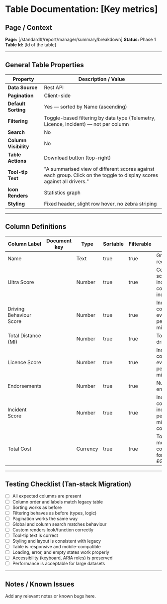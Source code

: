 # Table Documentation: [Key metrics]

## Page / Context
**Page:** [/standard#/report/manager/summary/breakdown]
**Status:** Phase 1
**Table Id:** [Id of the table]

---

## General Table Properties

| Property              | Description / Value                                                                 |
|-----------------------|--------------------------------------------------------------------------------------|
| **Data Source**       | Rest API |
| **Pagination**        | Client-side |
| **Default Sorting**   | Yes — sorted by Name (ascending)                                                    |
| **Filtering**         | Toggle-based filtering by data type (Telemetry, Licence, Incident) — not per column |
| **Search**            | No |
| **Column Visibility** | No |
| **Table Actions**     | Download button (top-right) |
| **Tool-tip Text**     | "A summarised view of different scores against each group. Click on the toggle to display scores against all drivers." |
| **Icon Renders**      | Statistics graph |
| **Styling**           | Fixed header, slight row hover, no zebra striping |

---

## Column Definitions

| Column Label            | Document key | Type     | Sortable | Filterable | Notes                                                                 |
|-------------------------|--------------|----------|----------|------------|-----------------------------------------------------------------------|
| Name                    |              | Text     | true     | true       | Group or region name                                                 |
| Ultra Score             |              | Number   | true     | true       | Composite score; includes coloured dot indicator                     |
| Driving Behaviour Score |              | Number   | true     | true       | Includes count of events and per-1,000 mile rate                     |
| Total Distance (MI)     |              | Number   | true     | true       | Total miles driven                                                   |
| Licence Score           |              | Number   | true     | true       | Includes count of events and per-1,000 mile rate                     |
| Endorsements            |              | Number   | true     | true       | Number of endorsements                                               |
| Incident Score          |              | Number   | true     | true       | Includes count of incidents and per-1,000 mile rate; colour-coded    |
| Total Cost              |              | Currency | true     | true       | Total monetary cost, formatted as £GBP                               |

---

## Testing Checklist (Tan-stack Migration)

- [ ] All expected columns are present
- [ ] Column order and labels match legacy table
- [ ] Sorting works as before
- [ ] Filtering behaves as before (types, logic)
- [ ] Pagination works the same way
- [ ] Global and column search matches behaviour
- [ ] Custom renders look/function correctly
- [ ] Tool-tip text is correct
- [ ] Styling and layout is consistent with legacy
- [ ] Table is responsive and mobile-compatible
- [ ] Loading, error, and empty states work properly
- [ ] Accessibility (keyboard, ARIA roles) is preserved
- [ ] Performance is acceptable for large datasets

---

## Notes / Known Issues

Add any relevant notes or known bugs here.
